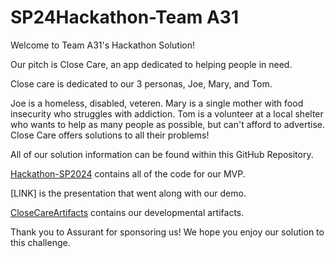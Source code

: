 # SP24Hackathon-Team A31

Welcome to Team A31's Hackathon Solution! 

Our pitch is Close Care, an app dedicated to helping people in need. 

Close care is dedicated to our 3 personas, Joe, Mary, and Tom.

Joe is a homeless, disabled, veteren. Mary is a single mother with food insecurity who struggles with addiction. Tom is a volunteer at a local shelter who wants to help as many people as possible, but can't afford to advertise. Close Care offers solutions to all their problems!

All of our solution information can be found within this GitHub Repository.

[Hackathon-SP2024](Hackathon-SP2024) contains all of the code for our MVP.

[LINK] is the presentation that went along with our demo.

[CloseCareArtifacts](CloseCareArtifacts) contains our developmental artifacts.

Thank you to Assurant for sponsoring us! We hope you enjoy our solution to this challenge.


